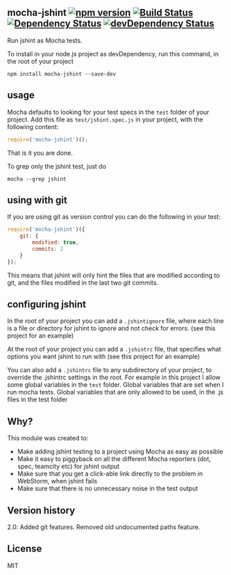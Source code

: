 mocha-jshint [![npm version](https://badge.fury.io/js/mocha-jshint.svg)](http://badge.fury.io/js/mocha-jshint) [![Build Status](https://travis-ci.org/ebdrup/mocha-jshint.svg?branch=master)](https://travis-ci.org/ebdrup/mocha-jshint) [![Dependency Status](https://david-dm.org/ebdrup/mocha-jshint.svg)](https://david-dm.org/ebdrup/mocha-jshint) [![devDependency Status](https://david-dm.org/ebdrup/mocha-jshint/dev-status.svg)](https://david-dm.org/ebdrup/mocha-jshint#info=devDependencies)
------------

Run jshint as Mocha tests.

To install in your node.js project as devDependency, run this command, in the root of your project
```
npm install mocha-jshint --save-dev
```

usage
-----
Mocha defaults to looking for your test specs in the `test` folder of your project.
Add this file as `test/jshint.spec.js` in your project, with the following content:

```js
require('mocha-jshint')();
```

That is it you are done.

To grep only the jshint test, just do
```
mocha --grep jshint
```

using with git
--------------
If you are using git as version control you can do the following in your test:
```js
require('mocha-jshint')({
	git: {
		modified: true,
		commits: 2
	}
});
```
This means that jshint will only hint the files that are modified according to git, and the files modified in the last 
two git commits.


configuring jshint
------------------
In the root of your project you can add a `.jshintignore` file, where each line is a file or directory for jshint to ignore
and not check for errors. (see this project for an example)

At the root of your project you can add a `.jshintrc` file, that specifies what options you want jshint to run with
(see this project for an example)

You can also add a `.jshintrc` file to any subdirectory of your project, to override the .jshintrc settings in the root.
For example in this project I allow some global variables in the `test` folder. Global variables that are set when I
run mocha tests. Global variables that are only allowed to be used, in the .js files in the test folder

Why?
---
This module was created to:

- Make adding jshint testing to a project using Mocha as easy as possible
- Make it easy to piggyback on all the different Mocha reporters (dot, spec, teamcity etc) for jshint output
- Make sure that you get a click-able link directly to the problem in WebStorm, when jshint fails
- Make sure that there is no unnecessary noise in the test output

Version history
---------------
2.0: Added git features. Removed old undocumented paths feature.

License
--------
MIT
